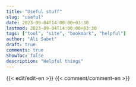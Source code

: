 ```yaml
---
title: "Useful stuff"
slug: "useful"
date: 2023-09-04T14:00:00+03:30
lastmod: 2023-09-04T14:00:00+03:30
tags: ["tool", "site", "bookmark", "helpful"]
author: "Ali Sabet"
draft: true
comments: true
ShowToc: false
description: "Helpful things"
---
```

{{< edit/edit-en >}}
{{< comment/comment-en >}}